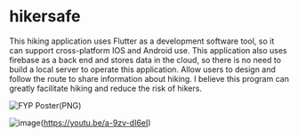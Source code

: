 # hikersafe
This hiking application uses Flutter as a development software tool, so it can support cross-platform IOS and Android use. This application also uses firebase as a back end and stores data in the cloud, so there is no need to build a local server to operate this application. Allow users to design and follow the route to share information about hiking. I believe this program can greatly facilitate hiking and reduce the risk of hikers.

![FYP Poster(PNG)](https://user-images.githubusercontent.com/82134392/188783376-ad2f360f-dada-4e7a-a3a6-712df965b152.png)

![image](https://user-images.githubusercontent.com/82134392/188784096-7438cfde-f171-44fd-b764-b602c5a00aa5.png)(https://youtu.be/a-9zv-dI6eI)
